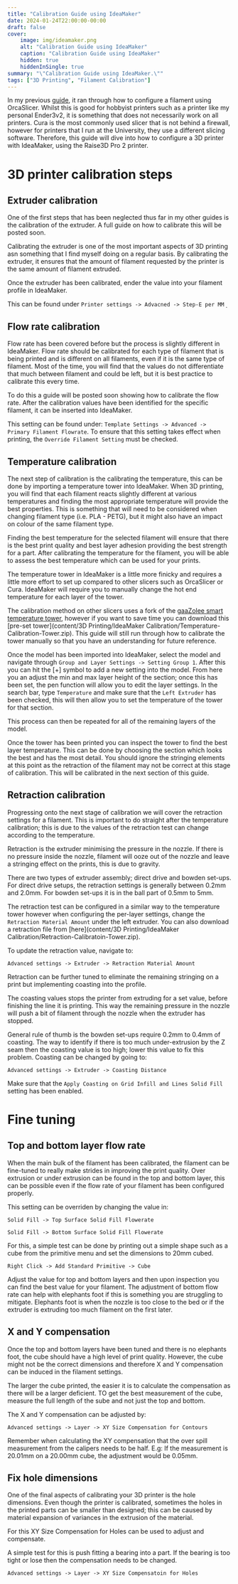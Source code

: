 ```yaml
---
title: "Calibration Guide using IdeaMaker"
date: 2024-01-24T22:00:00-00:00
draft: false
cover:
    image: img/ideamaker.png
    alt: "Calibration Guide using IdeaMaker"
    caption: "Calibration Guide using IdeaMaker"
    hidden: true
    hiddenInSingle: true
summary: "\"Calibration Guide using IdeaMaker.\""
tags: ["3D Printing", "Filament Calibration"]
---
```


In my previous [guide](/content/3D%20Printing/Filament%20Calibration/index.md), it ran through how to configure a filament using OrcaSlicer.
Whilst this is good for hobbyist printers such as a printer like my personal Ender3v2, it is something that does not necessarily work on all printers.
Cura is the most commonly used slicer that is not behind a firewall, however for printers that I run at the University, they use a different slicing software.
Therefore, this guide will dive into how to configure a 3D printer with IdeaMaker, using the Raise3D Pro 2 printer.

# 3D printer calibration steps 

## Extruder calibration
One of the first steps that has been neglected thus far in my other guides is the calibration of the extruder. 
A full guide on how to calibrate this will be posted soon.

Calibrating the extruder is one of the most important aspects of 3D printing asn something that I find myself doing on a regular basis.
By calibrating the extruder, it ensures that the amount of filament requested by the printer is the same amount of filament extruded.

Once the extruder has been calibrated, ender the value into your filament profile in IdeaMaker.

This can be found under `Printer settings -> Advacned -> Step-E per MM`
̣<!--- pic ref here --->

## Flow rate calibration
Flow rate has been covered before but the process is slightly different in IdeaMaker.
Flow rate should be calibrated for each type of filament that  is being printed and is different on all filaments, even if it is the same type of filament.
Most of the time, you will find that the values do not differentiate that much between filament and could be left, but it is best practice to calibrate this every time.

To do this a guide will be posted soon showing how to calibrate the flow rate.
After the calibration values have been identified for the specific filament, it can be inserted into IdeaMaker.

This setting can be found under: `Template Settings -> Advanced -> Primary Filament Flowrate`. 
To ensure that this setting takes effect when printing, the `Override Filament Setting` must be checked.

## Temperature calibration
The next step of calibration is the calibrating the temperature, this can be done by importing a temperature tower into IdeaMaker.
When 3D printing, you will find that each filament reacts slightly different at various temperatures and finding the most appropriate temperature will provide the best properties.
This is something that will need to be considered when changing filament type (i.e. PLA - PETG), but it might also have an impact on colour  of the same filament type.

Finding the best temperature for the selected filament will ensure that there is the best print quality and best layer adhesion providing the best strength for a part.
After calibrating the temperature for the filament, you will be able to assess the best temperature which can be used for your prints.

The temperature tower in IdeaMaker is a little more finicky and requires a little more effort to set up compared to other slicers such as OrcaSlicer or Cura.
IdeaMaker will require you to manually change the hot end temperature for each layer of the tower.

The calibration method on other slicers uses a fork of the [gaaZolee smart temperature tower](https://www.thingiverse.com/thing:2729076), however if you want to save time you can download this [pre-set tower](content/3D Printing/IdeaMaker Calibration/Temperature-Calibration-Tower.zip).
This guide will still run through how to calibrate the tower manually so that you have an understanding for future reference.

Once the model has been imported into IdeaMaker, select the model and navigate through `Group and Layer Settings -> Setting Group 1`.
After this you can hit the [+] symbol to add a new setting into the model. 
From here you an adjust the min and max layer height of the section; once this has been set, the pen function will allow you to edit the layer settings.
In the search bar, type `Temperature` and make sure that the `Left Extruder` has been checked, this will then allow you to set the temperature of the tower for that section.

This process can then be repeated for all of the remaining layers of the model. 

Once the tower has been printed you can inspect the tower to find the best layer temperature. 
This can be done by choosing the section which looks the best and has the most detail. 
You should ignore the stringing elements at this point as the retraction of the filament may not be correct at this stage of calibration.
This will be calibrated in the next section of this guide.

## Retraction calibration
Progressing onto the next stage of calibration we will cover the retraction settings for a filament.
This is important to do straight after the temperature calibration; this is due to the values of the retraction test can change according to the temperature.

Retraction is the extruder minimising the pressure in the nozzle. 
If there is no pressure inside the nozzle, filament will ooze out of the nozzle and leave a stringing effect on the prints, this is due to gravity.

There are two types of extruder assembly; direct drive and bowden set-ups.
For direct drive setups, the retraction settings is generally between 0.2mm and 2.0mm.
For bowden set-ups it is in the ball part of 0.5mm to 5mm.

The retraction test can be configured in a similar way to the temperature tower however when configuring the per-layer settings, change the `Retraction Material Amount` under the left extruder.
You can also download a retraction file from [here](content/3D Printing/IdeaMaker Calibration/Retraction-Calibratoin-Tower.zip).

To update the retraction value, navigate to:

`Advanced settings -> Extruder -> Retraction Material Amount`

Retraction can be further tuned to eliminate the remaining stringing on a print but implementing coasting into the profile.

The coasting values stops the printer from extruding for a set value, before finishing the line it is printing. 
This way the remaining pressure in the nozzle will push a bit of filament through the nozzle when the extruder has stopped.

General rule of thumb is the bowden set-ups require 0.2mm to 0.4mm of coasting.
The way to identify if there is too much under-extrusion by the Z seam then the coasting value is too high; lower this value to fix this problem.
Coasting can be changed by going to:

`Advanced settings -> Extruder -> Coasting Distance`

Make sure that the `Apply Coasting on Grid Infill and Lines Solid Fill` setting has been enabled.


# Fine tuning

## Top and bottom layer flow rate
When the main bulk of the filament has been calibrated, the filament can be fine-tuned to really make strides in improving the print quality.
Over extrusion or under extrusion can be found in the top and bottom layer, this can be possible even if the flow rate of your filament has been configured properly. 

This setting can be overriden by changing the value in:

`Solid Fill -> Top Surface Solid Fill Flowerate`

`Solid Fill -> Bottom Surface Solid Fill Flowerate`

For this, a simple test can be done by printing out a simple shape such as a cube from the primitive menu and set the dimensions to 20mm cubed.

`Right Click -> Add Standard Primitive -> Cube`

Adjust the value for top and bottom layers and then upon inspection you can find the best value for your filament.
The adjustment of bottom flow rate can help with elephants foot if this is something you are struggling to mitigate.
Elephants foot is when the nozzle is too close to the bed or if the extruder is extruding too much filament on the first later.

## X and Y compensation
Once the top and bottom layers have been tuned and there is no elephants foot, the cube should have a high level of print quality.
However, the cube might not be the correct dimensions and therefore X and Y compensation can be induced in the filament settings.

The larger the cube printed, the easier it is to calculate the compensation as there will be a larger deficient. 
TO get the best measurement of the cube, measure the full length of the sube and not just the top and bottom.

The X and Y compensation can be adjusted by:

`Advanced settings -> Layer -> XY Size Compensation for Contours`

Remember when calculating the XY compensation that the over spill measurement from the calipers needs to be half.
E.g: If the measurement is 20.01mm on a 20.00mm cube, the adjustment would be 0.05mm. 

## Fix hole dimensions
One of the final aspects of calibrating your 3D printer is the hole dimensions.
Even though the printer is calibrated, sometimes the holes in the printed parts can be smaller than designed; this can be caused by material expansion of variances in the extrusion of the material.

For this XY Size Compensation for Holes can be used to adjust and compensate.

A simple test for this is push fitting a bearing into a part. If the bearing is too tight or lose then the compensation needs to be changed.

`Advanced settings -> Layer -> XY Size Compensatoin for Holes`